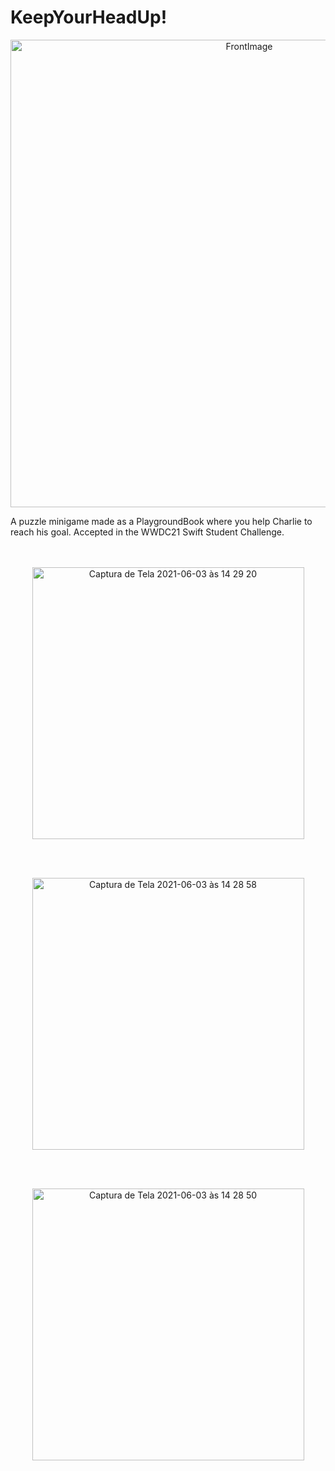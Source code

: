 # KeepYourHeadUp!

 
<p align="center">
<img width="748" alt="FrontImage" src="https://user-images.githubusercontent.com/61299872/120686533-72234b00-c477-11eb-86b9-85962a6d1799.png">
<p/>

A puzzle minigame made as a PlaygroundBook where you help Charlie to reach his goal. Accepted in the WWDC21 Swift Student Challenge.<br /> <br /> <br /> 

<p align="center">
<img align="center" width="435" alt="Captura de Tela 2021-06-03 às 14 29 20" src="https://user-images.githubusercontent.com/61299872/120687457-6a17db00-c478-11eb-9196-78c8102e5d33.png"> 
<p/>

<br /> <br /> 

<p align="center">
<img align="center" width="435" alt="Captura de Tela 2021-06-03 às 14 28 58" src="https://user-images.githubusercontent.com/61299872/120687477-6c7a3500-c478-11eb-89bc-a56a198c762c.png"> 
<p/>

<br /> <br /> 

<p align="center">
<img align="center" width="435" alt="Captura de Tela 2021-06-03 às 14 28 50" src="https://user-images.githubusercontent.com/61299872/120687482-6dab6200-c478-11eb-9df6-3a3696e592b5.png">
<p/>
 
